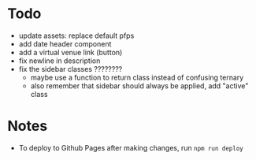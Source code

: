 # Todo
- update assets: replace default pfps
- add date header component
- add a virtual venue link (button)
- fix newline in description 
- fix the sidebar classes ????????
  - maybe use a function to return class instead of confusing ternary
  - also remember that sidebar should always be applied, add "active" class

# Notes
- To deploy to Github Pages after making changes, run `npm run deploy`